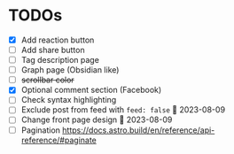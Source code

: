 
# TODOs
- [x] Add reaction button
- [ ] Add share button 
- [ ] Tag description page
- [ ] Graph page (Obsidian like)
- [ ] ~~scrollbar color~~
- [x] Optional comment section (Facebook)
- [ ] Check syntax highlighting
- [ ] Exclude post from feed with `feed: false` 📅 2023-08-09
- [ ] Change front page design 📅 2023-08-09 
- [ ] Pagination https://docs.astro.build/en/reference/api-reference/#paginate
